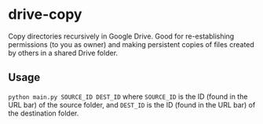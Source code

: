 # drive-copy
Copy directories recursively in Google Drive. Good for re-establishing permissions (to you as owner) and making persistent copies of files created by others in a shared Drive folder.

## Usage

`python main.py SOURCE_ID DEST_ID` where `SOURCE_ID` is the ID (found in the URL bar) of the source folder, and `DEST_ID` is the ID (found in the URL bar) of the destination folder.
